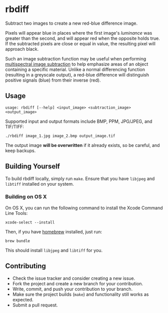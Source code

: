 # rbdiff

Subtract two images to create a new red-blue difference image.

Pixels will appear blue in places where the first image's _luminance_ was greater than the second,
and will appear red when the opposite holds true. If the subtracted pixels are close or equal in
value, the resulting pixel will approach black.

Such an image subtraction function may be useful when performing [multispectral image subtraction](https://www.si.edu/MCIImagingStudio/Multispectral)
to help emphasize areas of an object containing a specific material. Unlike a normal differencing
function (resulting in a greyscale output), a red-blue difference will distinguish positive signals
(blue) from their inverse (red).

## Usage

```
usage: rbdiff [--help] <input_image> <subtraction_image> <output_image>
```

Supported input and output formats include BMP, PPM, JPG/JPEG, and TIF/TIFF:

```
./rbdiff image_1.jpg image_2.bmp output_image.tif
```

The output image **will be overwritten** if it already exists, so be careful, and keep backups.

## Building Yourself

To build rbdiff locally, simply run `make`. Ensure that you have `libjpeg` and `libtiff` installed
on your system.

### Building on OS X

On OS X, you can run the following command to install the Xcode Command Line Tools:

```
xcode-select --install
```

Then, if you have [homebrew](https://brew.sh/) installed, just run:

```
brew bundle
```

This should install `libjpeg` and `libtiff` for you.

## Contributing

* Check the issue tracker and consider creating a new issue.
* Fork the project and create a new branch for your contribution.
* Write, commit, and push your contribution to your branch.
* Make sure the project builds (`make`) and functionality still works as expected.
* Submit a pull request.
